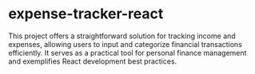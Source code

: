 # expense-tracker-react
This project offers a straightforward solution for tracking income and expenses, allowing users to input and categorize financial transactions efficiently. It serves as a practical tool for personal finance management and exemplifies React development best practices.
